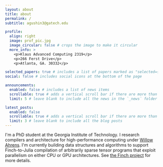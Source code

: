 ```yaml
---
layout: about
title: about
permalink: /
subtitle: agushin3@gatech.edu

profile:
  align: right
  image: prof_pic.jpg
  image_circular: false # crops the image to make it circular
  more_info: >
    <p>Klaus Advanced Computing 2319</p>
    <p>266 Ferst Drive</p>
    <p>Atlanta, GA. 30332</p>

selected_papers: true # includes a list of papers marked as "selected={true}"
social: false # includes social icons at the bottom of the page

announcements:
  enabled: false # includes a list of news items
  scrollable: true # adds a vertical scroll bar if there are more than 3 news items
  limit: 5 # leave blank to include all the news in the `_news` folder

latest_posts:
  enabled: false
  scrollable: true # adds a vertical scroll bar if there are more than 3 new posts items
  limit: 3 # leave blank to include all the blog posts
---
```


I'm a PhD student at the Georgia Institute of Technology. I research compilers and architecture for high-performance computing under <a href='https://willowahrens.net/'>Willow Ahrens</a>. I'm currently building data structures and algorithms to support Finch-to-Julia compilation of arbitrarily sparse tensor programs that exploit parallelism on either CPU or GPU architectures. See <a href='https://github.com/finch-tensor/Finch.jl'>the Finch project</a> for more details.